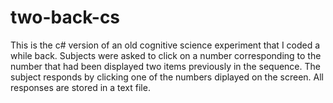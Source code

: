 # two-back-cs
This is the c# version of an old cognitive science experiment that I coded a while back. Subjects were asked to click on a number corresponding to the number  that had been displayed two items previously in the sequence. The subject responds by clicking one of the numbers diplayed on the screen. All responses are stored in a text file.
